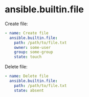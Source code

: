 # ansible.builtin.file

Create file:
```yaml
- name: Create file
  ansible.builtin.file:
    path: /path/to/file.txt
    owner: some-user
    group: some-group
    state: touch
```

Delete file:
```yaml
- name: Delete file
  ansible.builtin.file:
    path: /path/to/file.txt
    state: absent
```